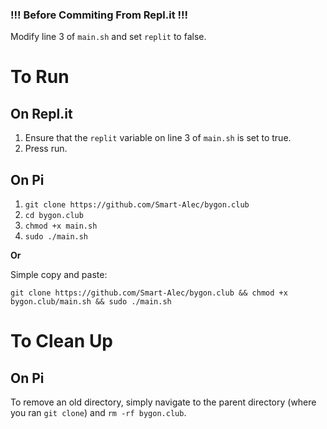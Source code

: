 ### !!! Before Commiting From Repl.it !!!
Modify line 3 of `main.sh` and set `replit` to false.
# To Run
## On Repl.it
1. Ensure that the `replit` variable on line 3 of `main.sh` is set to true.
2. Press run.
## On Pi
1. `git clone https://github.com/Smart-Alec/bygon.club`
2. `cd bygon.club`
3. `chmod +x main.sh`
4. `sudo ./main.sh`

**Or**

Simple copy and paste:

`git clone https://github.com/Smart-Alec/bygon.club && chmod +x bygon.club/main.sh && sudo ./main.sh`

# To Clean Up
## On Pi
To remove an old directory, simply navigate to the parent directory (where you ran `git clone`) and `rm -rf bygon.club`.